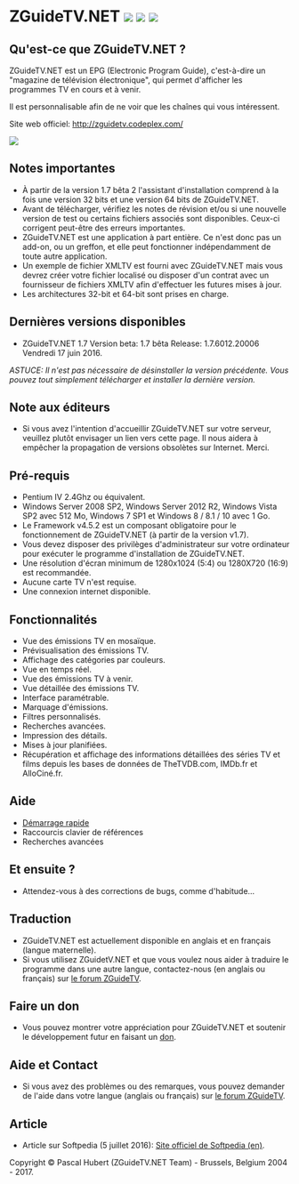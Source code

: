 # ZGuideTV.NET [<img src="https://github.com/neojudgment/ZGuideTVDotNet/blob/master/Screenshots/fr_flags.jpg">](https://github.com/neojudgment/ZGuideTVDotNet/blob/master/Docs/READMEFR.md) [<img src="https://github.com/neojudgment/ZGuideTVDotNet/blob/master/Screenshots/uk_flags.jpg">](https://github.com/neojudgment/ZGuideTVDotNet) [<img src="https://github.com/neojudgment/ZGuideTVDotNet/blob/master/Screenshots/don-via-paypal.gif">](https://www.paypal.com/cgi-bin/webscr?cmd=_s-xclick&hosted_button_id=ZZBD7C6HV8V52)

## Qu'est-ce que ZGuideTV.NET ?

ZGuideTV.NET est un EPG (Electronic Program Guide), c'est-à-dire un "magazine de télévision électronique", qui permet d'afficher les programmes TV en cours et à venir.

Il est personnalisable afin de ne voir que les chaînes qui vous intéressent.

Site web officiel: http://zguidetv.codeplex.com/

![](https://github.com/neojudgment/ZGuideTVDotNet/blob/master/Screenshots/zguidetvinterface.png?raw=true)

## Notes importantes

- À partir de la version 1.7 bêta 2 l'assistant d'installation comprend à la fois une version 32 bits et une version 64 bits de ZGuideTV.NET.
- Avant de télécharger, vérifiez les notes de révision et/ou si une nouvelle version de test ou certains fichiers associés sont disponibles. Ceux-ci corrigent peut-être des erreurs importantes.
- ZGuideTV.NET est une application à part entière. Ce n'est donc pas un add-on, ou un greffon, et elle peut fonctionner indépendamment de toute autre application.
- Un exemple de fichier XMLTV est fourni avec ZGuideTV.NET mais vous devrez créer votre fichier localisé ou disposer d'un contrat avec un fournisseur de fichiers XMLTV afin d'effectuer les futures mises à jour.
- Les architectures 32-bit et 64-bit sont prises en charge. 

## Dernières versions disponibles

- ZGuideTV.NET 1.7 Version beta: 1.7 bêta Release: 1.7.6012.20006 Vendredi 17 juin 2016.

*ASTUCE: Il n'est pas nécessaire de désinstaller la version précédente. Vous pouvez tout simplement télécharger et installer la dernière version.*

## Note aux éditeurs

- Si vous avez l'intention d'accueillir ZGuideTV.NET sur votre serveur, veuillez plutôt envisager un lien vers cette page. Il nous aidera à empêcher la propagation de versions obsolètes sur Internet. Merci. 

## Pré-requis

- Pentium IV 2.4Ghz ou équivalent.
- Windows Server 2008 SP2, Windows Server 2012 R2, Windows Vista SP2 avec 512 Mo, Windows 7 SP1 et Windows 8 / 8.1 / 10 avec 1 Go.
- Le Framework v4.5.2 est un composant obligatoire pour le fonctionnement de ZGuideTV.NET (à partir de la version v1.7).
- Vous devez disposer des privilèges d'administrateur sur votre ordinateur pour exécuter le programme d'installation de ZGuideTV.NET.
- Une résolution d'écran minimum de 1280x1024 (5:4) ou 1280X720 (16:9) est recommandée.
- Aucune carte TV n'est requise.
- Une connexion internet disponible.

## Fonctionnalités

- Vue des émissions TV en mosaïque.
- Prévisualisation des émissions TV.
- Affichage des catégories par couleurs.
- Vue en temps réel.
- Vue des émissions TV à venir.
- Vue détaillée des émissions TV.
- Interface paramétrable.
- Marquage d'émissions.
- Filtres personnalisés.
- Recherches avancées.
- Impression des détails.
- Mises à jour planifiées.
- Récupération et affichage des informations détaillées des séries TV et films depuis les bases de données de TheTVDB.com, IMDb.fr et AlloCiné.fr.

## Aide

- [Démarrage rapide](https://github.com/neojudgment/ZGuideTVDotNet/blob/master/Docs/DemarrageRapide.md)
- Raccourcis clavier de références
- Recherches avancées 

## Et ensuite ?

- Attendez-vous à des corrections de bugs, comme d'habitude...

## Traduction

- ZGuideTV.NET est actuellement disponible en anglais et en français (langue maternelle).
- Si vous utilisez ZGuidetV.NET et que vous voulez nous aider à traduire le programme dans une autre langue, contactez-nous (en anglais ou français) sur [le forum ZGuideTV](http://www.zguidetv.net/). 

## Faire un don

- Vous pouvez montrer votre appréciation pour ZGuideTV.NET et soutenir le développement futur en faisant un [don](https://www.paypal.com/cgi-bin/webscr?cmd=_s-xclick&hosted_button_id=ZZBD7C6HV8V52).

## Aide et Contact

- Si vous avez des problèmes ou des remarques, vous pouvez demander de l'aide dans votre langue (anglais ou français) sur [le forum ZGuideTV](http://www.zguidetv.net/). 

## Article

- Article sur Softpedia (5 juillet 2016): [ Site officiel de Softpedia (en)](http://www.softpedia.com/get/Internet/Internet-Radio-TV-Player/ZGuideTv.shtml).

Copyright © Pascal Hubert (ZGuideTV.NET Team) - Brussels, Belgium 2004 - 2017.
